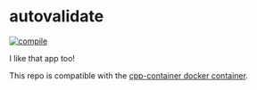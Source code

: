 # autovalidate

[![compile](https://github.com/wiidotmom/autovalidate/actions/workflows/compile.yml/badge.svg)](https://github.com/wiidotmom/autovalidate/actions/workflows/compile.yml)

I like that app too!

This repo is compatible with the [cpp-container docker container](https://github.com/ChicoState/cpp-container).